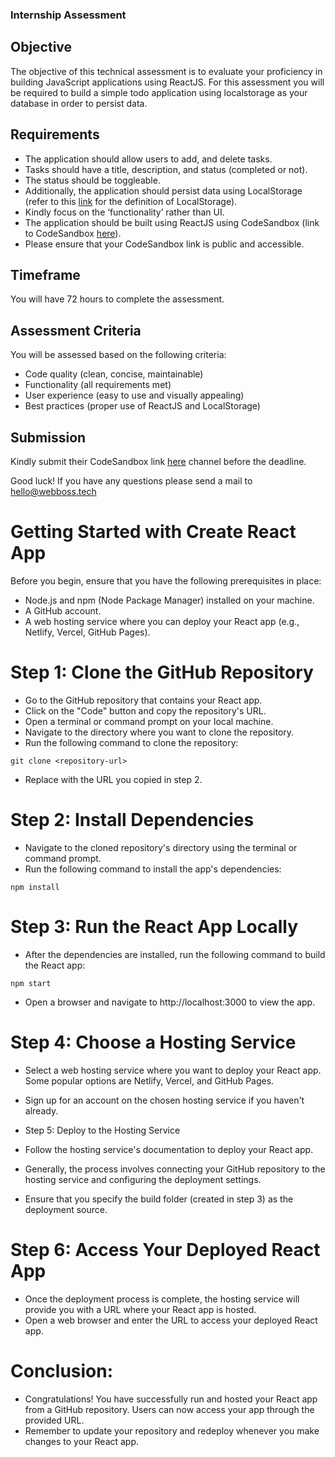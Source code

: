 ### Internship Assessment

## Objective

The objective of this technical assessment is to evaluate your proficiency in building JavaScript applications using ReactJS. For this assessment you will be required to build a simple todo application using localstorage as your database in order to persist data.

## Requirements

- The application should allow users to add, and delete tasks.
- Tasks should have a title, description, and status (completed or not).
- The status should be toggleable.
- Additionally, the application should persist data using LocalStorage (refer to this [link](https://developer.mozilla.org/en-US/docs/Web/API/Window/localStorage) for the definition of LocalStorage).
- Kindly focus on the ‘functionality’ rather than UI.
- The application should be built using ReactJS using CodeSandbox (link to CodeSandbox [here](https://codesandbox.io/)).
- Please ensure that your CodeSandbox link is public and accessible.

## Timeframe

You will have 72 hours to complete the assessment.

## Assessment Criteria

You will be assessed based on the following criteria:

- Code quality (clean, concise, maintainable)
- Functionality (all requirements met)
- User experience (easy to use and visually appealing)
- Best practices (proper use of ReactJS and LocalStorage)

## Submission

Kindly submit their CodeSandbox link [here](https://forms.gle/Ebn5jM3mTVcQzFyY7) channel before the deadline.

Good luck! If you have any questions please send a mail to hello@webboss.tech


# Getting Started with Create React App

Before you begin, ensure that you have the following prerequisites in place:

* Node.js and npm (Node Package Manager) installed on your machine.
* A GitHub account.
* A web hosting service where you can deploy your React app (e.g., Netlify, Vercel, GitHub Pages).

# Step 1: Clone the GitHub Repository

* Go to the GitHub repository that contains your React app.
* Click on the "Code" button and copy the repository's URL.
* Open a terminal or command prompt on your local machine.
* Navigate to the directory where you want to clone the repository.
* Run the following command to clone the repository:
```
git clone <repository-url>
```
* Replace <repository-url> with the URL you copied in step 2.


# Step 2: Install Dependencies

* Navigate to the cloned repository's directory using the terminal or command prompt.
* Run the following command to install the app's dependencies:
```
npm install
```

# Step 3: Run the React App Locally
* After the dependencies are installed, run the following command to build the React app:
```
npm start
```
* Open a browser and navigate to http://localhost:3000 to view the app.


# Step 4: Choose a Hosting Service

* Select a web hosting service where you want to deploy your React app. Some popular options are Netlify, Vercel, and GitHub Pages.
* Sign up for an account on the chosen hosting service if you haven't already.
* Step 5: Deploy to the Hosting Service

* Follow the hosting service's documentation to deploy your React app.
* Generally, the process involves connecting your GitHub repository to the hosting service and configuring the deployment settings.
* Ensure that you specify the build folder (created in step 3) as the deployment source.

# Step 6: Access Your Deployed React App

* Once the deployment process is complete, the hosting service will provide you with a URL where your React app is hosted.
* Open a web browser and enter the URL to access your deployed React app.

# Conclusion:
* Congratulations! You have successfully run and hosted your React app from a GitHub repository. Users can now access your app through the provided URL.
* Remember to update your repository and redeploy whenever you make changes to your React app.